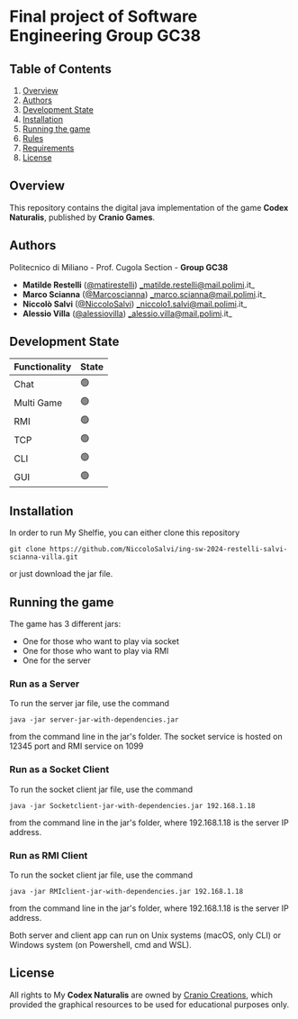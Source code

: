 # Final project of Software Engineering Group GC38 
## Table of Contents
1. [Overview](#Overview)
2. [Authors](#Authors)
3. [Development State](#Development-State)
4. [Installation](#Installation)
5. [Running the game](#Running-the-game)
6. [Rules](#Rules)
7. [Requirements](#Requirements)
8. [License](#License)
## Overview
This repository contains the digital java implementation of the game **Codex Naturalis**, published by **Cranio Games**.

## Authors
Politecnico di Miliano - Prof. Cugola Section - **Group GC38** 
-  **Matilde Restelli**   ([@matirestelli](https://github.com/matirestelli)) _matilde.restelli@mail.polimi.it_
-  **Marco Scianna** ([@Marcoscianna](https://github.com/Marcoscianna)) _marco.scianna@mail.polimi.it_
-  **Niccolò Salvi** ([@NiccoloSalvi](https://github.com/NiccoloSalvi)) _niccolo1.salvi@mail.polimi.it_
- **Alessio Villa** ([@alessiovilla](https://github.com/alessiovilla)) _alessio.villa@mail.polimi.it_

## Development State

| Functionality   | State          |
|-----------------|----------------|
| Chat            | :green_circle: |
| Multi Game      | :green_circle: |
| RMI             | :green_circle: |
| TCP             | :green_circle: |
| CLI             | :green_circle: |
| GUI             | :green_circle: |
## Installation
In order to run My Shelfie, you can either clone this repository
```
git clone https://github.com/NiccoloSalvi/ing-sw-2024-restelli-salvi-scianna-villa.git
```
or just download the jar file.
## Running the game
The game has 3 different jars:

- One for those who want to play via socket
- One for those who want to play via RMI
- One for the server

### Run as a Server
To run the server jar file, use the command
```
java -jar server-jar-with-dependencies.jar
```
from the command line in the jar's folder. The socket service is hosted on 12345 port and RMI service on 1099

### Run as a Socket Client
To run the socket client jar file, use the command
```
java -jar Socketclient-jar-with-dependencies.jar 192.168.1.18
```
from the command line in the jar's folder, where 192.168.1.18 is the server IP address.

### Run as RMI Client
To run the socket client jar file, use the command
```
java -jar RMIclient-jar-with-dependencies.jar 192.168.1.18
```
from the command line in the jar's folder, where 192.168.1.18 is the server IP address.

Both server and client app can run on Unix systems (macOS, only CLI) or Windows system (on Powershell, cmd and WSL).

## License
All rights to My **Codex Naturalis** are owned by [Cranio Creations](https://www.craniocreations.it/),  which provided the graphical resources to be used for educational purposes only.
